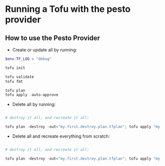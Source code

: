 # Running a Tofu with the pesto provider

## How to use the Pesto Provider

* Create or update all by running:

```Powershell
$env:TF_LOG = "debug"

tofu init

tofu validate
tofu fmt

tofu plan
tofu apply -auto-approve

```

* Delete all by running:

```Powershell

# destroy it all, and recreate it all:

tofu plan -destroy -out="my.first.destroy.plan.tfplan"; tofu apply "my.first.destroy.plan.tfplan";

```

* Delete all and recreate everything from scratch:

```Powershell

# destroy it all, and recreate it all:

tofu plan -destroy -out="my.first.destroy.plan.tfplan"; tofu apply "my.first.destroy.plan.tfplan"; tofu plan -out="my.first.plan.tfplan"; tofu apply -auto-approve "my.first.plan.tfplan"

```
